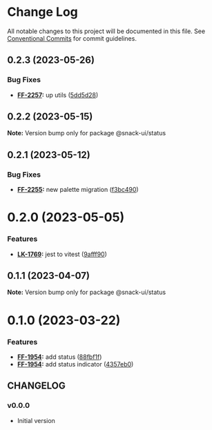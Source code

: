 # Change Log

All notable changes to this project will be documented in this file.
See [Conventional Commits](https://conventionalcommits.org) for commit guidelines.

## 0.2.3 (2023-05-26)


### Bug Fixes

* **[FF-2257](https://jira.sbercloud.tech/browse/FF-2257):** up utils ([5dd5d28](https://git.sbercloud.tech/sbercloud-ui/tokens-design-system/snack-uikit/commits/5dd5d28cdbe14973dcc36759e7db003249930a4b))





## 0.2.2 (2023-05-15)

**Note:** Version bump only for package @snack-ui/status





## 0.2.1 (2023-05-12)


### Bug Fixes

* **[FF-2255](https://jira.sbercloud.tech/browse/FF-2255):** new palette migration ([f3bc490](https://git.sbercloud.tech/sbercloud-ui/tokens-design-system/snack-uikit/commits/f3bc490bb4ddde4353009b55da2d04f87a7d9de9))





# 0.2.0 (2023-05-05)


### Features

* **[LK-1769](https://jira.sbercloud.tech/browse/LK-1769):** jest to vitest ([9afff90](https://git.sbercloud.tech/sbercloud-ui/tokens-design-system/snack-uikit/commits/9afff90db1e60c2255361b396c096c14f923d676))





## 0.1.1 (2023-04-07)

**Note:** Version bump only for package @snack-ui/status





# 0.1.0 (2023-03-22)


### Features

* **[FF-1954](https://jira.sbercloud.tech/browse/FF-1954):** add status ([88fbf1f](https://git.sbercloud.tech/sbercloud-ui/tokens-design-system/snack-uikit/commits/88fbf1fa69f5e32e45b79d495cbeef8bea521303))
* **[FF-1954](https://jira.sbercloud.tech/browse/FF-1954):** add status indicator ([4357eb0](https://git.sbercloud.tech/sbercloud-ui/tokens-design-system/snack-uikit/commits/4357eb0a5e54fd0d3e845ac8ff85a75bce54cbce))





## CHANGELOG

### v0.0.0

- Initial version
